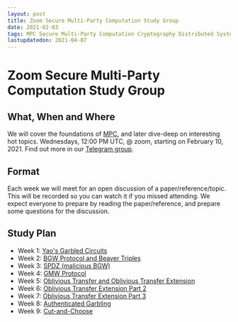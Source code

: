 ```yaml
---
layout: post
title: Zoom Secure Multi-Party Computation Study Group
date: 2021-02-03
tags: MPC Secure Multi-Party Computation Cryptography Distributed Systems Decentralized Systems
lastupdatedon: 2021-04-07
---
```


# Zoom Secure Multi-Party Computation Study Group

## What, When and Where
We will cover the foundations of [MPC](https://en.wikipedia.org/wiki/Secure_multi-party_computation), and later dive-deep on interesting hot topics.
Wednesdays, 12:00 PM UTC, @ zoom, starting on February 10, 2021. Find out more in our [Telegram group](https://t.me/joinchat/Ha31otCWimD3lWN5).

## Format
Each week we will meet for an open discussion of a paper/reference/topic. This will be recorded so you can watch it if you missed attending. We expect everyone to prepare by reading the paper/reference, and prepare some questions for the discussion.

## Study Plan
* Week 1: [Yao's Garbled Circuits](yaos-garbled-circuits)
* Week 2: [BGW Protocol and Beaver Triples](bgw-protocol-and-beaver-triples)
* Week 3: [SPDZ (malicious BGW)](spdz-malicious-bgw-mpc-protocol)
* Week 4: [GMW Protocol](gmw-protocol)
* Week 5: [Oblivious Transfer and Oblivious Transfer Extension](oblivious-transfer-extension)
* Week 6: [Oblivious Transfer Extension Part 2](oblivious-transfer-extension-part-2)
* Week 7: [Oblivious Transfer Extension Part 3](oblivious-transfer-extension-part-3)
* Week 8: [Authenticated Garbling](authenticated-garbling)
* Week 9: [Cut-and-Choose](cut-and-choose)
